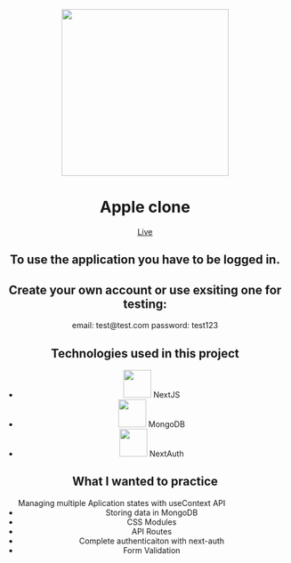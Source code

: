 <div align="center">
  <img src="https://www.freepnglogos.com/uploads/apple-logo-png/apple-logo-png-dallas-shootings-don-add-are-speech-zones-used-4.png" width="300" />
  <h1>Apple clone</h1>

  <a href="https://zokehh-apple-clone.vercel.app/">Live</a>

  <h2>To use the application you have to be logged in.</h2>
  <h2>Create your own account or use exsiting one for testing:</h2>
  email: test@test.com
  password: test123

  ## Technologies used in this project

  <ul>
    <li><img src="https://seeklogo.com/images/N/next-js-icon-logo-EE302D5DBD-seeklogo.com.png" width="50" /> NextJS</li>
    <li><img src="https://seeklogo.com/images/M/mongodb-logo-655F7D542D-seeklogo.com.png" width="50" /> MongoDB</li>
    <li><img src="https://next-auth.js.org/img/logo/logo-sm.png" width="50" /> NextAuth</li>
  </ul>

  ## What I wanted to practice

  <ul>
    <li style="display: flex; align-items: center;">Managing multiple Aplication states with useContext API</li>
    <li>Storing data in MongoDB</li>
    <li>CSS Modules</li>
    <li>API Routes</li>
    <li>Complete authenticaiton with next-auth</li>
    <li>Form Validation</li>
  </ul>
</div>
